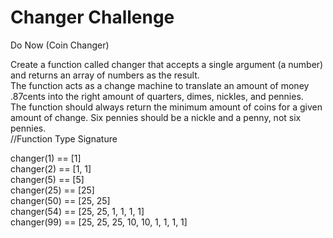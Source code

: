 # Changer Challenge <br>
Do Now (Coin Changer)<br>

Create a function called changer that accepts a single argument (a number) and returns an array of numbers as the result.<br>
The function acts as a change machine to translate an amount of money .87cents into the right amount of quarters, dimes, nickles, and pennies.<br>
The function should always return the minimum amount of coins for a given amount of change. Six pennies should be a nickle and a penny, not six pennies.<br>
//Function Type Signature

  changer(1)  == [1]<br>
  changer(2)  == [1, 1]<br>
  changer(5)  == [5]<br>
  changer(25) == [25]<br>
  changer(50) == [25, 25]<br>
  changer(54) == [25, 25, 1, 1, 1, 1]<br>
  changer(99) == [25, 25, 25, 10, 10, 1, 1, 1, 1]<br>
